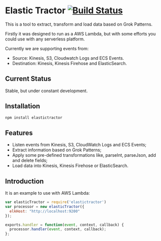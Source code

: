 # Elastic Tractor [![Build Status](https://travis-ci.org/addomafi/elastic-tractor.svg?branch=master)](https://travis-ci.org/addomafi/elastic-tractor)

This is a tool to extract, transform and load data based on Grok Patterns.

Firstly it was designed to run as a AWS Lambda, but with some efforts you could use with any serverless platform.

Currently we are supporting events from:

* Source: Kinesis, S3, Cloudwatch Logs and ECS Events.
* Destination: Kinesis, Kinesis Firehose and ElasticSearch.

## Current Status

Stable, but under constant development.

## Installation

```sh
npm install elastictractor
```

## Features

* Listen events from Kinesis, S3, CloudWatch Logs and ECS Events;
* Extract information based on Grok Patterns;
* Apply some pre-defined transformations like, parseInt, parseJson, add and delete fields;
* Load data into Kinesis, Kinesis Firehose or ElasticSearch.

## Introduction

It is an example to use with AWS Lambda:

```js
var elasticTractor = require('elastictractor')
var processor = new elasticTractor({
  elkHost: "http://localhost:9200"
});

exports.handler = function(event, context, callback) {
  processor.handler(event, context, callback);
};
```
